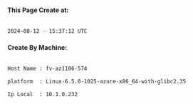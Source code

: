 
   
#### This Page Create at:

```bash

2024-08-12 - 15:37:12 UTC

```

#### Create By Machine:

```bash

Host Name : fv-az1106-574

platform  : Linux-6.5.0-1025-azure-x86_64-with-glibc2.35

Ip Local  : 10.1.0.232

```

